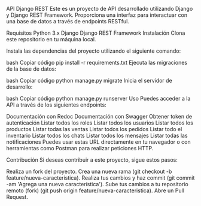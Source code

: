 API Django REST
Este es un proyecto de API desarrollado utilizando Django y Django REST Framework. Proporciona una interfaz para interactuar con una base de datos a través de endpoints RESTful.

Requisitos
Python 3.x
Django
Django REST Framework
Instalación
Clona este repositorio en tu máquina local.

Instala las dependencias del proyecto utilizando el siguiente comando:

bash
Copiar código
pip install -r requirements.txt
Ejecuta las migraciones de la base de datos:

bash
Copiar código
python manage.py migrate
Inicia el servidor de desarrollo:

bash
Copiar código
python manage.py runserver
Uso
Puedes acceder a la API a través de los siguientes endpoints:

Documentación con Redoc
Documentación con Swagger
Obtener token de autenticación
Listar todos los roles
Listar todos los usuarios
Listar todos los productos
Listar todas las ventas
Listar todos los pedidos
Listar todo el inventario
Listar todos los chats
Listar todos los mensajes
Listar todas las notificaciones
Puedes usar estas URL directamente en tu navegador o con herramientas como Postman para realizar peticiones HTTP.

Contribución
Si deseas contribuir a este proyecto, sigue estos pasos:

Realiza un fork del proyecto.
Crea una nueva rama (git checkout -b feature/nueva-caracteristica).
Realiza tus cambios y haz commit (git commit -am 'Agrega una nueva característica').
Sube tus cambios a tu repositorio remoto (fork) (git push origin feature/nueva-caracteristica).
Abre un Pull Request.